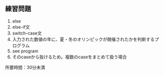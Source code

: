 ## 練習問題
1. else
2. else-if文
3. switch-case文
4. 入力された数値の年に、夏・冬のオリンピックが開催されたかを判断するプログラム
5. see program
6. そのcaseから抜けるため。複数のcaseをまとめて扱う場合

所要時間：30分未満